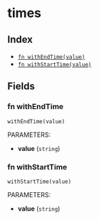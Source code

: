 # times



## Index

* [`fn withEndTime(value)`](#fn-withendtime)
* [`fn withStartTime(value)`](#fn-withstarttime)

## Fields

### fn withEndTime

```jsonnet
withEndTime(value)
```

PARAMETERS:

* **value** (`string`)


### fn withStartTime

```jsonnet
withStartTime(value)
```

PARAMETERS:

* **value** (`string`)

